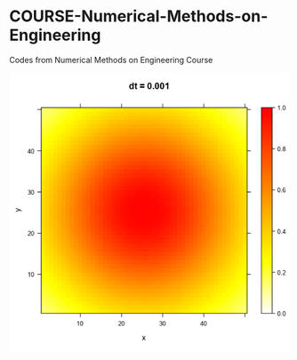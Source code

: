 # COURSE-Numerical-Methods-on-Engineering
Codes from Numerical Methods on Engineering Course

<IMG SRC="https://github.com/Joaobazzo/COURSE-Numerical-Methods-on-Engineering/blob/master/trabalho2/difusao2d.gif">
